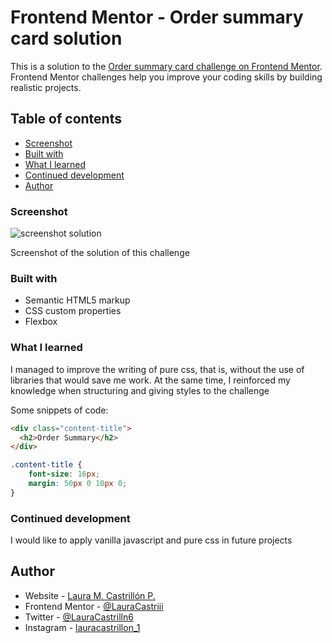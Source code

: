 # Frontend Mentor - Order summary card solution

This is a solution to the [Order summary card challenge on Frontend Mentor](https://www.frontendmentor.io/challenges/order-summary-component-QlPmajDUj). Frontend Mentor challenges help you improve your coding skills by building realistic projects. 

## Table of contents

  - [Screenshot](#screenshot)
  - [Built with](#built-with)
  - [What I learned](#what-i-learned)
  - [Continued development](#continued-development)
  - [Author](#author)

### Screenshot

![screenshot solution](./screenshot.PNG)

Screenshot of the solution of this challenge

### Built with

- Semantic HTML5 markup
- CSS custom properties
- Flexbox

### What I learned

I managed to improve the writing of pure css, that is, without the use of libraries that would save me work. At the same time, I reinforced my knowledge when structuring and giving styles to the challenge

Some snippets of code:

```html
<div class="content-title">
  <h2>Order Summary</h2>
</div>
```
```css
.content-title {
	font-size: 16px;
	margin: 50px 0 10px 0;
}
```

### Continued development

I would like to apply vanilla javascript and pure css in future projects

## Author

- Website - [Laura M. Castrillón P.](https://www.your-site.com)
- Frontend Mentor - [@LauraCastriii](https://www.frontendmentor.io/profile/LauraCastriii)
- Twitter - [@LauraCastrilln6](https://www.twitter.com/LauraCastrilln6)
- Instagram - [lauracastrillon_1](https://www.instagram.com/lauracastrillon_1/?hl=es)